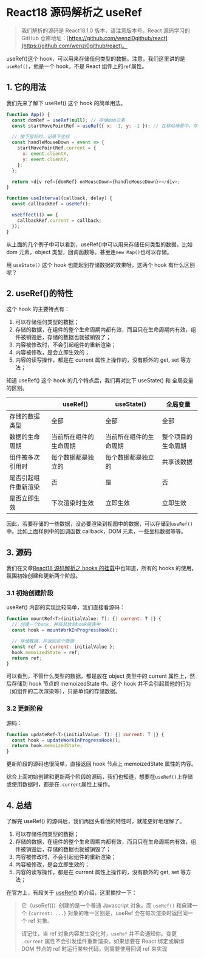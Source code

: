 # React18 源码解析之 useRef

> 我们解析的源码是 React18.1.0 版本，请注意版本号。React 源码学习的 GitHub 仓库地址：[https://github.com/wenzi0github/react](https://github.com/wenzi0github/react)。

useRef()这个 hook，可以用来存储任何类型的数据。注意，我们这里讲的是 `useRef()`，他是一个 hook，不是 React 组件上的`ref`属性。

## 1. 它的用法

我们先来了解下 useRef() 这个 hook 的简单用法。

```javascript
function App() {
  const domRef = useRef(null); // 存储dom元素
  const startMovePointRef = useRef({ x: -1, y: -1 }); // 在移动场景中，存储开始移动时的坐标

  // 按下鼠标时，记录下坐标
  const handleMouseDown = event => {
    startMovePointRef.current = {
      x: event.clientX,
      y: event.clientY,
    };
  };

  return <div ref={domRef} onMouseDown={handleMouseDown}></div>;
}

function useInterval(callback, delay) {
  const callbackRef = useRef();

  useEffect(() => {
    callbackRef.current = callback;
  });
}
```

从上面的几个例子中可以看到，useRef()中可以用来存储任何类型的数据，比如 dom 元素，object 类型，回调函数等。甚至连`new Map()`也可以存储。

用 `useState()` 这个 hook 也能起到存储数据的效果呀，这两个 hook 有什么区别呢？

## 2. useRef()的特性

这个 hook 的主要特点有：

1. 可以存储任何类型的数据；
2. 存储的数据，在组件的整个生命周期内都有效，而且只在生命周期内有效，组件被销毁后，存储的数据也就被销毁了；
3. 内容被修改时，不会引起组件的重新渲染；
4. 内容被修改，是会立即生效的；
5. 内容的读写操作，都是在 current 属性上操作的，没有额外的 get, set 等方法；

知道 useRef() 这个 hook 的几个特点后，我们再对比下 useState() 和 全局变量的区别。

|                      | useRef()               | useState()             | 全局变量           |
| -------------------- | ---------------------- | ---------------------- | ------------------ |
| 存储的数据类型       | 全部                   | 全部                   | 全部               |
| 数据的生命周期       | 当前所在组件的生命周期 | 当前所在组件的生命周期 | 整个项目的生命周期 |
| 组件被多次引用时     | 每个数据都是独立的     | 每个数据都是独立的     | 共享该数据         |
| 是否引起组件重新渲染 | 否                     | 是                     | 否                 |
| 是否立即生效         | 下次渲染时生效         | 立即生效               | 立即生效           |

因此，若要存储的一些数据，没必要渲染到视图中的数据，可以存储到`useRef()`中。比如上面样例中的回调函数 callback，DOM 元素，一些坐标数据等等。

## 3. 源码

我们在文章[React18 源码解析之 hooks 的挂载](https://www.xiabingbao.com/post/react/react-hooks-rjp9x1.html)中也知道，所有的 hooks 的使用，氛围初始创建和更新两个阶段。

### 3.1 初始创建阶段

useRef() 内部的实现比较简单，我们直接看源码：

```javascript
function mountRef<T>(initialValue: T): {| current: T |} {
  // 创建一个hook，并将其放到hook链表中
  const hook = mountWorkInProgressHook();

  // 存储数据，并返回这个数据
  const ref = { current: initialValue };
  hook.memoizedState = ref;
  return ref;
}
```

可以看到，不管什么类型的数据，都是放在 object 类型中的 current 属性上，然后存储到 hook 节点的 memoizedState 中。这个 hook 并不会引起其他的行为（如组件的二次渲染等），只是单纯的存储数据。

### 3.2 更新阶段

源码：

```javascript
function updateRef<T>(initialValue: T): {| current: T |} {
  const hook = updateWorkInProgressHook();
  return hook.memoizedState;
}
```

更新阶段的源码也很简单，直接返回 hook 节点上 memoizedState 属性的内容。

综合上面初始创建和更新两个阶段的源码，我们也知道，想要在`useRef()`上存储或使用数据时，都是在`.current`属性上操作。

## 4. 总结

了解完 useRef() 的源码后，我们再回头看他的特性时，就能更好地理解了。

1. 可以存储任何类型的数据；
2. 存储的数据，在组件的整个生命周期内都有效，而且只在生命周期内有效，组件被销毁后，存储的数据也就被销毁了；
3. 内容被修改时，不会引起组件的重新渲染；
4. 内容被修改，是会立即生效的；
5. 内容的读写操作，都是在 current 属性上操作的，没有额外的 get, set 等方法；

在官方上，有段关于 [useRef()](https://reactjs.org/docs/hooks-reference.html#useref) 的介绍，这里摘抄一下：

> 它（useRef()）创建的是一个普通 Javascript 对象。而 `useRef()` 和自建一个 `{current: ...}` 对象的唯一区别是，useRef 会在每次渲染时返回同一个 ref 对象。
>
> 请记住，当 ref 对象内容发生变化时，`useRef` 并不会通知你。变更 `.current` 属性不会引发组件重新渲染。如果想要在 React 绑定或解绑 DOM 节点的 ref 时运行某些代码，则需要使用回调 ref 来实现
